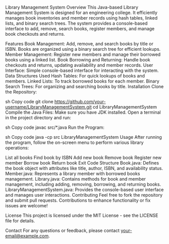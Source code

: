 Library Management System
Overview
This Java-based Library Management System is designed for an engineering college. It efficiently manages book inventories and member records using hash tables, linked lists, and binary search trees. The system provides a console-based interface to add, remove, search books, register members, and manage book checkouts and returns.

Features
Book Management:
Add, remove, and search books by title or ISBN.
Books are organized using a binary search tree for efficient lookups.
Member Management:
Register new members and manage their borrowed books using a linked list.
Book Borrowing and Returning:
Handle book checkouts and returns, updating availability and member records.
User Interface:
Simple console-based interface for interacting with the system.
Data Structures Used
Hash Tables: For quick lookups of books and members.
Linked Lists: To track borrowed books for each member.
Binary Search Trees: For organizing and searching books by title.
Installation
Clone the Repository:

sh
Copy code
git clone https://github.com/your-username/LibraryManagementSystem.git
cd LibraryManagementSystem
Compile the Java Files:
Make sure you have JDK installed. Open a terminal in the project directory and run:

sh
Copy code
javac src/*.java
Run the Program:

sh
Copy code
java -cp src LibraryManagementSystem
Usage
After running the program, follow the on-screen menu to perform various library operations:

List all books
Find book by ISBN
Add new book
Remove book
Register new member
Borrow book
Return book
Exit
Code Structure
Book.java: Defines the book object with attributes like title, author, ISBN, and availability status.
Member.java: Represents a library member with borrowed books management.
Library.java: Contains methods for book and member management, including adding, removing, borrowing, and returning books.
LibraryManagementSystem.java: Provides the console-based user interface and manages user interactions.
Contributing
Feel free to fork the repository and submit pull requests. Contributions to enhance functionality or fix issues are welcome!

License
This project is licensed under the MIT License - see the LICENSE file for details.

Contact
For any questions or feedback, please contact your-email@example.com.
